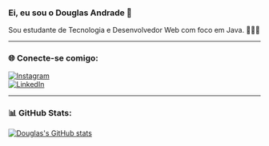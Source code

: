 ### Ei, eu sou o Douglas Andrade 🖖  
Sou estudante de Tecnologia e Desenvolvedor Web com foco em Java. 🧑‍💻🚀  

---

### 🌐 Conecte-se comigo:

[![Instagram](https://img.shields.io/badge/Instagram-E4405F?style=for-the-badge&logo=instagram&logoColor=white)](https://www.instagram.com/douglas.severa/)  
[![LinkedIn](https://img.shields.io/badge/LinkedIn-0077B5?style=for-the-badge&logo=linkedin&logoColor=white)](https://www.linkedin.com/in/douglas-andrade-162979193/)

---

### 📊 GitHub Stats:

[![Douglas's GitHub stats](https://github-readme-stats.vercel.app/api?username=Douglas-Andrade-Severa&show_icons=true&theme=radical)](https://github.com/Douglas-Andrade-Severa)
